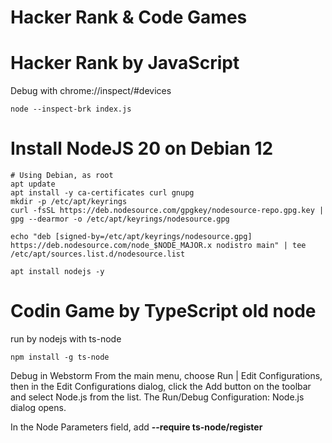 # Hacker Rank & Code Games

# Hacker Rank by JavaScript
Debug with chrome://inspect/#devices
```shell
node --inspect-brk index.js
```

# Install NodeJS 20 on Debian 12
```shell
# Using Debian, as root
apt update
apt install -y ca-certificates curl gnupg
mkdir -p /etc/apt/keyrings
curl -fsSL https://deb.nodesource.com/gpgkey/nodesource-repo.gpg.key | gpg --dearmor -o /etc/apt/keyrings/nodesource.gpg

echo "deb [signed-by=/etc/apt/keyrings/nodesource.gpg] https://deb.nodesource.com/node_$NODE_MAJOR.x nodistro main" | tee /etc/apt/sources.list.d/nodesource.list

apt install nodejs -y
```

# Codin Game by TypeScript old node
run by nodejs with ts-node
```shell
npm install -g ts-node
```
Debug in Webstorm
From the main menu, choose Run | Edit Configurations, then in the Edit Configurations dialog, click the Add button on the toolbar and select Node.js from the list. The Run/Debug Configuration: Node.js dialog opens.

In the Node Parameters field, add <b>--require ts-node/register</b>
